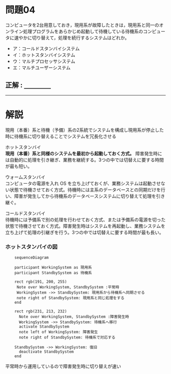 # 問題04
コンピュータを2台用意しておき，現用系が故障したときは，現用系と同一のオンライン処理プログラムをあらかじめ起動して待機している待機系のコンピュータに速やかに切り替えて，処理を続行するシステムはどれか。
  
- ア：コールドスタンバイシステム
- イ：ホットスタンバイシステム
- ウ：マルチプロセッサシステム
- エ：マルチユーザーシステム
  
## 正解 : <u>　　　　</u>  
---
# 解説
現用（本番）系と待機（予備）系の2系統でシステムを構成し現用系が停止した時に待機系に切り替えることでシステムを冗長化させる

ホットスタンバイ  
**現用（本番）系と同様のシステムを最初から起動しておく方式。** 障害発生時には自動的に処理を引き継ぎ、業務を継続する。3つの中では切替えに要する時間が最も短い。  

ウォームスタンバイ  
コンピュータの電源を入れ OS を立ち上げておくが、業務システムは起動させない状態で待機させておく方式。待機時には主系のデータベースとの同期だけを行い、障害が発生してから待機系のデータベースシステムに切り替えて処理を引き継ぐ。  

コールドスタンバイ  
待機時には予備系で別の処理を行わせておく方式、または予備系の電源を切った状態で待機させておく方式。障害発生時はシステムを再起動し、業務システムを立ち上げて処理の引継ぎを行う。3つの中では切替えに要する時間が最も長い。

### ホットスタンバイの図
```:mermaid
    sequenceDiagram
    
    participant WorkingSystem as 現用系
    participant StandbySystem as 待機系

    rect rgb(191, 200, 255)
     Note over WorkingSystem, StandbySystem :平常時
     WorkingSystem ->> StandbySystem: 現用系から待機系へ同期させる 
     note right of StandbySystem: 現用系と同じ処理をする
    end
    
    rect rgb(231, 213, 232)
      Note over WorkingSystem, StandbySystem :障害発生時
      WorkingSystem ->> StandbySystem: 待機系へ移行 
      activate StandbySystem
      note left of WorkingSystem: 障害発生
      note right of StandbySystem: 待機系で対応する
    
    StandbySystem ->> WorkingSystem: 復旧 
      deactivate StandbySystem
    end

```

平常時から運用しているので障害発生時に切り替えが速い